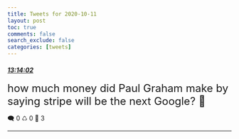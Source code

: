 ```yaml
---
title: Tweets for 2020-10-11
layout: post
toc: true
comments: false
search_exclude: false
categories: [tweets]
---
```



#### <a href = "https://twitter.com/deepfates/status/1315370089567457280">*13:14:02*</a>

<font size="5">how much money did Paul Graham make by saying stripe will be the next Google?  🤔</font>



🗨️ 0 ♺ 0 🤍  3   

---
    
            

